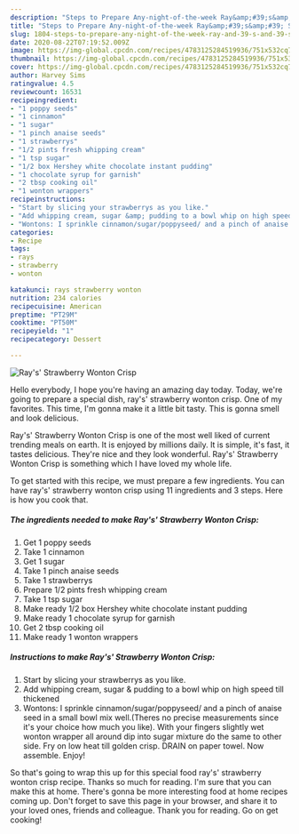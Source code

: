 ```yaml
---
description: "Steps to Prepare Any-night-of-the-week Ray&amp;#39;s&amp;#39; Strawberry Wonton Crisp"
title: "Steps to Prepare Any-night-of-the-week Ray&amp;#39;s&amp;#39; Strawberry Wonton Crisp"
slug: 1804-steps-to-prepare-any-night-of-the-week-ray-and-39-s-and-39-strawberry-wonton-crisp
date: 2020-08-22T07:19:52.009Z
image: https://img-global.cpcdn.com/recipes/4783125284519936/751x532cq70/rays-strawberry-wonton-crisp-recipe-main-photo.jpg
thumbnail: https://img-global.cpcdn.com/recipes/4783125284519936/751x532cq70/rays-strawberry-wonton-crisp-recipe-main-photo.jpg
cover: https://img-global.cpcdn.com/recipes/4783125284519936/751x532cq70/rays-strawberry-wonton-crisp-recipe-main-photo.jpg
author: Harvey Sims
ratingvalue: 4.5
reviewcount: 16531
recipeingredient:
- "1 poppy seeds"
- "1 cinnamon"
- "1 sugar"
- "1 pinch anaise seeds"
- "1 strawberrys"
- "1/2 pints fresh whipping cream"
- "1 tsp sugar"
- "1/2 box Hershey white chocolate instant pudding"
- "1 chocolate syrup for garnish"
- "2 tbsp cooking oil"
- "1 wonton wrappers"
recipeinstructions:
- "Start by slicing your strawberrys as you like."
- "Add whipping cream, sugar &amp; pudding to a bowl whip on high speed till thickened"
- "Wontons: I sprinkle cinnamon/sugar/poppyseed/ and a pinch of anaise seed in a small bowl mix well.(Theres no precise measurements since it&#39;s your choice how much you like). With your fingers slightly wet wonton wrapper all around dip into sugar mixture do the same to other side. Fry on low heat till golden crisp. DRAIN on paper towel. Now assemble. Enjoy!"
categories:
- Recipe
tags:
- rays
- strawberry
- wonton

katakunci: rays strawberry wonton 
nutrition: 234 calories
recipecuisine: American
preptime: "PT29M"
cooktime: "PT50M"
recipeyield: "1"
recipecategory: Dessert

---
```



![Ray&#39;s&#39; Strawberry Wonton Crisp](https://img-global.cpcdn.com/recipes/4783125284519936/751x532cq70/rays-strawberry-wonton-crisp-recipe-main-photo.jpg)

Hello everybody, I hope you're having an amazing day today. Today, we're going to prepare a special dish, ray&#39;s&#39; strawberry wonton crisp. One of my favorites. This time, I'm gonna make it a little bit tasty. This is gonna smell and look delicious.



Ray&#39;s&#39; Strawberry Wonton Crisp is one of the most well liked of current trending meals on earth. It is enjoyed by millions daily. It is simple, it's fast, it tastes delicious. They're nice and they look wonderful. Ray&#39;s&#39; Strawberry Wonton Crisp is something which I have loved my whole life.


To get started with this recipe, we must prepare a few ingredients. You can have ray&#39;s&#39; strawberry wonton crisp using 11 ingredients and 3 steps. Here is how you cook that.

<!--inarticleads1-->

##### The ingredients needed to make Ray&#39;s&#39; Strawberry Wonton Crisp:

1. Get 1 poppy seeds
1. Take 1 cinnamon
1. Get 1 sugar
1. Take 1 pinch anaise seeds
1. Take 1 strawberrys
1. Prepare 1/2 pints fresh whipping cream
1. Take 1 tsp sugar
1. Make ready 1/2 box Hershey white chocolate instant pudding
1. Make ready 1 chocolate syrup for garnish
1. Get 2 tbsp cooking oil
1. Make ready 1 wonton wrappers




<!--inarticleads2-->

##### Instructions to make Ray&#39;s&#39; Strawberry Wonton Crisp:

1. Start by slicing your strawberrys as you like.
1. Add whipping cream, sugar &amp; pudding to a bowl whip on high speed till thickened
1. Wontons: I sprinkle cinnamon/sugar/poppyseed/ and a pinch of anaise seed in a small bowl mix well.(Theres no precise measurements since it&#39;s your choice how much you like). With your fingers slightly wet wonton wrapper all around dip into sugar mixture do the same to other side. Fry on low heat till golden crisp. DRAIN on paper towel. Now assemble. Enjoy!




So that's going to wrap this up for this special food ray&#39;s&#39; strawberry wonton crisp recipe. Thanks so much for reading. I'm sure that you can make this at home. There's gonna be more interesting food at home recipes coming up. Don't forget to save this page in your browser, and share it to your loved ones, friends and colleague. Thank you for reading. Go on get cooking!
